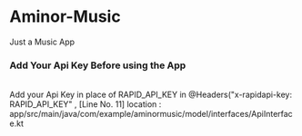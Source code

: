 # Aminor-Music
Just a Music App

<h3>Add Your Api Key Before using the App</h3>
<br>
Add your Api Key in place of RAPID_API_KEY in 
 @Headers("x-rapidapi-key: RAPID_API_KEY" , [Line No. 11]
location :  app/src/main/java/com/example/aminormusic/model/interfaces/ApiInterface.kt 
